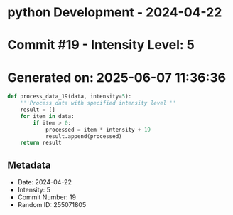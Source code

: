 ﻿# python Development - 2024-04-22
# Commit #19 - Intensity Level: 5
# Generated on: 2025-06-07 11:36:36
```python
def process_data_19(data, intensity=5):
    '''Process data with specified intensity level'''
    result = []
    for item in data:
        if item > 0:
            processed = item * intensity + 19
            result.append(processed)
    return result
```
## Metadata
- Date: 2024-04-22
- Intensity: 5
- Commit Number: 19
- Random ID: 255071805
